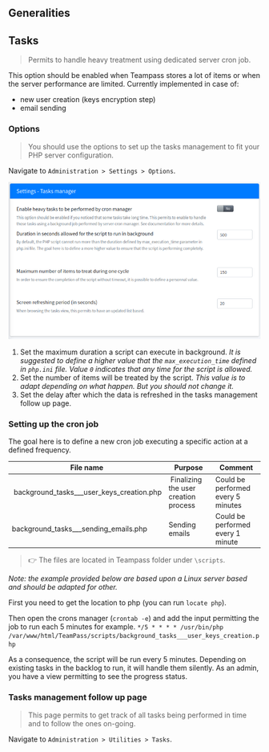 <!-- docs/settings.md -->


## Generalities


## Tasks

> Permits to handle heavy treatment using dedicated server cron job.

This option should be enabled when Teampass stores a lot of items or when the server performance are limited.
Currently implemented in case of:
* new user creation (keys encryption step)
* email sending

### Options

> You should use the options to set up the tasks management to fit your PHP server configuration.

Navigate to `Administration > Settings > Options`.

![Settings tasks options](./_media/settings_tasks_options_01.png)

1. Set the maximum duration a script can execute in background. 
_It is suggested to define a higher value that the `max_execution_time` defined in `php.ini` file. Value `0` indicates that any time for the script is allowed._ 
2. Set the number of items will be treated by the script.
_This value is to adapt depending on what happen. But you should not change it._
3. Set the delay after which the data is refreshed in the tasks management follow up page.


### Setting up the cron job

The goal here is to define a new cron job executing a specific action at a defined frequency.

| File name | Purpose | Comment |
| --------- | ------- | ------- |
| background_tasks___user_keys_creation.php | Finalizing the user creation process | Could be performed every 5 minutes |
| background_tasks___sending_emails.php | Sending emails | Could be performed every 1 minute |

> 👉 The files are located in Teampass folder under `\scripts`.

_Note: the example provided below are based upon a Linux server based and should be adapted for other._

First you need to get the location to php (you can run `locate php`).

Then open the crons manager (`crontab -e`)
and add the input permitting the job to run each 5 minutes for example.
``*/5 * * * * /usr/bin/php /var/www/html/TeamPass/scripts/background_tasks___user_keys_creation.php``

As a consequence, the script will be run every 5 minutes. Depending on existing tasks in the backlog to run, it will handle them silently.
As an admin, you have a view permitting to see the progress status.

### Tasks management follow up page

> This page permits to get track of all tasks being performed in time and to follow the ones on-going.

Navigate to `Administration > Utilities > Tasks`.